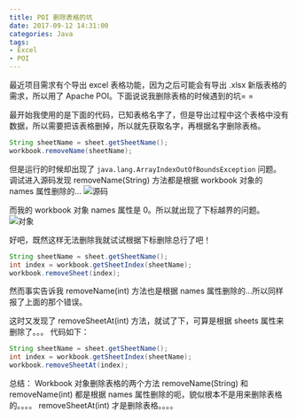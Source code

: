 ```yaml
---
title: POI 删除表格的坑
date: 2017-09-12 14:31:00
categories: Java
tags: 
- Excel
- POI
---
```


最近项目需求有个导出 excel 表格功能，因为之后可能会有导出 .xlsx 新版表格的需求，所以用了 Apache POI。下面说说我删除表格的时候遇到的坑= =

<!--more-->

最开始我使用的是下面的代码，已知表格名字了，但是导出过程中这个表格中没有数据，所以需要把该表格删掉，所以就先获取名字，再根据名字删除表格。

```Java
String sheetName = sheet.getSheetName();
workbook.removeName(sheetName);
```

但是运行的时候却出现了 `java.lang.ArrayIndexOutOfBoundsException` 问题。
调试进入源码发现 removeName(String) 方法都是根据 workbook 对象的 names 属性删除的...
![源码](http://wx2.sinaimg.cn/mw690/a6e9cb00ly1fjgs8tsblfj20sm09kn5c.jpg)

而我的 workbook 对象 names 属性是 0。所以就出现了下标越界的问题。
![对象](http://wx1.sinaimg.cn/mw690/a6e9cb00gy1fjgsc930vnj20p20gyq5p.jpg)

好吧，既然这样无法删除我就试试根据下标删除总行了吧！
```Java
String sheetName = sheet.getSheetName();
int index = workbook.getSheetIndex(sheetName);
workbook.removeSheet(index);
```
然而事实告诉我 removeName(int) 方法也是根据 names 属性删除的...所以同样报了上面的那个错误。

这时又发现了 removeSheetAt(int) 方法，就试了下，可算是根据 sheets 属性来删除了。。。
代码如下：

```Java
String sheetName = sheet.getSheetName();
int index = workbook.getSheetIndex(sheetName);
workbook.removeSheetAt(index);
```

总结：
Workbook 对象删除表格的两个方法 removeName(String) 和 removeName(int) 都是根据 names 属性删除的呃，貌似根本不是用来删除表格的。。。。
removeSheetAt(int) 才是删除表格。。。。